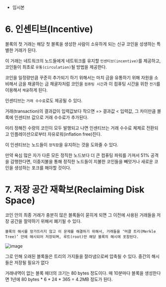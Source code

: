 * 임시본

# 6. 인센티브(Incentive)

블록의 첫 거래는 해당 첫 블록을 생성한 사람이 소유하게 되는 신규 코인을 성생하는 특별한 거래가 된다. 

이 거래는 네트워크의 노드들에게 네트워크를 유지할 ```인센티브(incentive)```를 제공하고, 코인들이 최초로 ```유통(circulation)```될 방법을 제공한다.

코인을 일정량만큼 꾸준히 추가되기 하기 위해서는 마치 금을 유통하기 위해 자원을 소비해서 금을 채굴하는 금 채굴자처럼 코인을 ```컴퓨팅 시간```과 이 컴퓨팅 시간을 위한 ```전기```를 이용해서 ```채굴```하게 된다.

인센티브는 ```거래 수수료```로도 제공될 수 있다. 

거래(transaction)의 결과값이 입력값보다 작으면 => 결과값 < 입력값, 그 차이만큼 블록에 인센티브 값으로 거래 수수료가 추가된다.

미리 정해진 수량의 코인이 모두 발행되고 나면 인센티브는 거래 수수료 체제로 전환되고 
인플레이션으로부터 자유로워(inflation free)진다.

이 인센티브는 노드들이 ```정직함```을 유지하는 것을 도와줄 수 있다. 

만약 욕심 많은 자가 다른 모든 정직한 노드보다 더 큰 컴퓨팅 파워를 가져서 51% 공격을 감행한다면, 이중지불을 통해 정직한 노드들이 지불한 코인들을 빼앗거나 새로운 코인을 생성하는 포크를 해야할 것이다.


# 7. 저장 공간 재확보(Reclaiming Disk Space)

코인 안의 최종 거래가 충분히 많은 블록들이 묻히게 되면 그 이전에 사용된 거래들을 저장 공간을 절약하기 위해서 폐기될 수 있다.

   ```블록의 해시를 망가뜨리지 않고 이 문제를 해결하기 위해서, 거래들을 ‘머클 트리(Merkle Tree)’ 안에 해시되어 저장되며, 루트(root)만 해당 블록의 해시에 포함된다.```

![image](https://github.com/5juman/we/assets/138484641/35b7fe1b-28a6-4f07-abbc-17d46e0b8ab6)

그로 인해 오래된 블록들은 트리의 가지들을 잘라냄으로써 압축될 수 있다. 중간의 해시들은 저장될 필요가 없다

거래내역이 없는 블록 헤더의 크기는 80 bytes 정도이다. 매 10분마다 블록을 생성한다면 
1년에 80 bytes * 6 * 24 * 365 = 4.2MB 정도가 된다.
